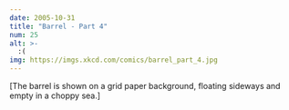 ```yaml
---
date: 2005-10-31
title: "Barrel - Part 4"
num: 25
alt: >-
  :(
img: https://imgs.xkcd.com/comics/barrel_part_4.jpg
---
```

[The barrel is shown on a grid paper background, floating sideways and empty in a choppy sea.]